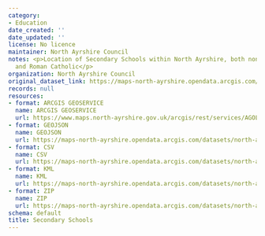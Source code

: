 ```yaml
---
category:
- Education
date_created: ''
date_updated: ''
license: No licence
maintainer: North Ayrshire Council
notes: <p>Location of Secondary Schools within North Ayrshire, both non-denominational
  and Roman Catholic</p>
organization: North Ayrshire Council
original_dataset_link: https://maps-north-ayrshire.opendata.arcgis.com/maps/north-ayrshire::secondary-schools
records: null
resources:
- format: ARCGIS GEOSERVICE
  name: ARCGIS GEOSERVICE
  url: https://www.maps.north-ayrshire.gov.uk/arcgis/rest/services/AGOL/Open_Data_Portal/MapServer/6
- format: GEOJSON
  name: GEOJSON
  url: https://maps-north-ayrshire.opendata.arcgis.com/datasets/north-ayrshire::secondary-schools.geojson?outSR=%7B%22latestWkid%22%3A27700%2C%22wkid%22%3A27700%7D
- format: CSV
  name: CSV
  url: https://maps-north-ayrshire.opendata.arcgis.com/datasets/north-ayrshire::secondary-schools.csv?outSR=%7B%22latestWkid%22%3A27700%2C%22wkid%22%3A27700%7D
- format: KML
  name: KML
  url: https://maps-north-ayrshire.opendata.arcgis.com/datasets/north-ayrshire::secondary-schools.kml?outSR=%7B%22latestWkid%22%3A27700%2C%22wkid%22%3A27700%7D
- format: ZIP
  name: ZIP
  url: https://maps-north-ayrshire.opendata.arcgis.com/datasets/north-ayrshire::secondary-schools.zip?outSR=%7B%22latestWkid%22%3A27700%2C%22wkid%22%3A27700%7D
schema: default
title: Secondary Schools
---
```

